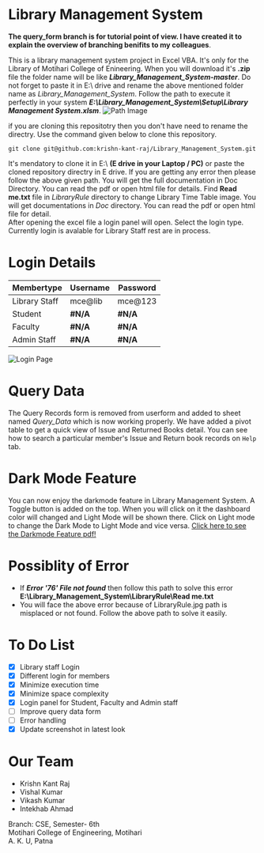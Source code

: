 # Library Management System

**The query_form branch is for tutorial point of view. I have created it to explain the overview of branching benifits to my colleagues**.

This is a library management system project in Excel VBA. 
It's only for the Library of Motihari College of Enineering. 
When you will download it's **.zip** file the folder name will be like **_Library_Management_System-master_**.
Do not forget to paste it in E:\ drive and rename the above mentioned folder name as *Library_Management_System*. 
Follow the path to execute it perfectly in your system **_E:\Library_Management_System\Setup\Library Management System.xlsm_**. 
![Path Image](https://github.com/krishn-kant-raj/Library_Management_System/blob/master/Doc/img/PATH.png)

if you are cloning this repositotry then you don't have need to rename the directry. Use the command given below to clone this repository.

```
git clone git@github.com:krishn-kant-raj/Library_Management_System.git
```
It's mendatory to clone it in E:\ **(E drive in your Laptop / PC)** or paste the cloned repository directry in E drive. If you are getting any error then please follow the above given path.
You will get the full documentation in Doc Directory. 
You can read the pdf or open html file for details. 
Find **Read me.txt** file in _LibraryRule_ directory to change Library Time Table image.
You will get documentations in *Doc* directory. 
You can read the pdf or open html file for detail.  
After opening the excel file a login panel will open. Select the login type. Currently login is avalable for Library Staff rest are in process.


# Login Details
Membertype    | Username | Password
--------------|----------|----------
Library Staff | mce@lib  | mce@123
Student       | **#N/A** |  **#N/A**
Faculty       | **#N/A** |  **#N/A**
Admin Staff   | **#N/A** |  **#N/A**


![Login Page](https://github.com/krishn-kant-raj/Library_Management_System/blob/master/Doc/img/Login%20Panel.png)

# Query Data
The Query Records form is removed from userform and added to sheet named *Query_Data* which is now working properly. 
We have added a pivot table to get a quick view of Issue and Returned Books detail.
You can see how to search a particular member's Issue and Return book records on ``` Help ``` tab.


# Dark Mode Feature
You can now enjoy the darkmode feature in Library Management System.
A Toggle button is added on the top. When you will click on it the dashboard color will changed and Light Mode will be shown there.
Click on Light mode to change the Dark Mode to Light Mode and vice versa.
[Click here to see the Darkmode Feature pdf!](https://github.com/krishn-kant-raj/Library_Management_System/blob/master/Doc/img/darkmode/DarkMode%20Feature%20in%20LMS.pdf)

# Possiblity of Error
- If **_Error '76' File not found_** then follow this path to solve this error **E:\Library_Management_System\LibraryRule\Read me.txt**
- You will face the above error because of LibraryRule.jpg path is misplaced or not found. Follow the above path to solve it easily.

# To Do List
- [x] Library staff Login 
- [x] Different login for members
- [x] Minimize execution time
- [x] Minimize space complexity
- [x] Login panel for Student, Faculty and Admin staff
- [ ] Improve query data form
- [ ] Error handling 
- [x] Update screenshot in latest look 

# Our Team

- Krishn Kant Raj
- Vishal Kumar
- Vikash Kumar
- Intekhab Ahmad

Branch: CSE, Semester- 6th<br>
Motihari College of Engineering, Motihari<br>
A. K. U, Patna
